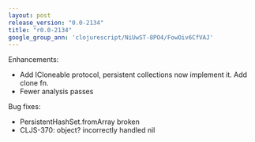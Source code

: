 ```yaml
---
layout: post
release_version: "0.0-2134"
title: "r0.0-2134"
google_group_ann: 'clojurescript/NiUwST-8PO4/FowOiv6CfVAJ'
---
```


Enhancements:

* Add ICloneable protocol, persistent collections now implement it. Add clone fn.
* Fewer analysis passes

Bug fixes:

* PersistentHashSet.fromArray broken
* CLJS-370: object? incorrectly handled nil
